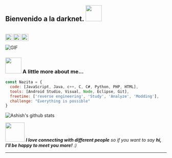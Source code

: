 <h2> Bienvenido a la darknet. <img src="https://media.giphy.com/media/WUlplcMpOCEmTGBtBW/giphy.gif" width="50"></h2>

<br/>

<a href="https://www.linkedin.com/in/ashish-sangale/">
  <img align="left" alt="Ashish's LinkdeIN" width="22px" src="https://cdn.jsdelivr.net/npm/simple-icons@v3/icons/linkedin.svg" />
</a>
<a href="https://twitter.com/ash1sh_sangale">
  <img align="left" alt="Ashish's Twitter" width="22px" src="https://cdn.jsdelivr.net/npm/simple-icons@v3/icons/twitter.svg" />
</a>
<a href="https://www.instagram.com/ashish._.sangale/">
  <img align="left" alt="Ashish's Instagram" width="22px" src="https://cdn.jsdelivr.net/npm/simple-icons@v3/icons/instagram.svg" />
</a>

<br />
<br />

<img align="center" alt="GIF" src="https://media.giphy.com/media/836HiJc7pgzy8iNXCn/giphy.gif"/>

### <img src="https://media.giphy.com/media/VgCDAzcKvsR6OM0uWg/giphy.gif" width="50"> A little more about me...  

```javascript
const Nazita = {
  code: [JavaScript, Java, c++, C, C#, Python, PHP, HTML],
  tools: [Android Studio, Visual, Node, Eclipse, Git],
  freetime: ['reverse engineering', 'Study', 'Analyze', 'Modding'],
  challenge: "Everything is possible"
}
```

![Ashish's github stats](https://github-readme-stats.vercel.app/api?username=MrEoZ-MRZ&show_icons=true&hide_border=true&count_private=true&theme=dark)


<img src="https://media.giphy.com/media/LnQjpWaON8nhr21vNW/giphy.gif" width="60"> 
<em><b>I love connecting with different people</b> so if you want to say <b>hi, I'll be happy to meet you more!</b> :)</em>

---
